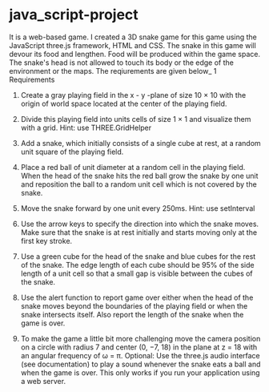 # java_script-project

It is a web-based game. I created a 3D snake game for this game using the JavaScript three.js framework, HTML and CSS. The snake in this game will devour its food and lengthen. Food will be produced within the game space. The snake's head is not allowed to touch its body or the edge of the environment or the maps.
The reqiurements are given below_
1 Requirements
1. Create a gray playing field in the x - y -plane of size 10 × 10 with the origin of world space located at the center of the playing field.
2. Divide this playing field into units cells of size 1 × 1 and visualize them with a grid. Hint: use THREE.GridHelper
3. Add a snake, which initially consists of a single cube at rest, at a random unit square of the playing field.
4. Place a red ball of unit diameter at a random cell in the playing field. When the head of the snake hits the red ball grow the snake by one unit and reposition the ball to a random unit cell which is not covered by the snake.
5. Move the snake forward by one unit every 250ms. Hint: use setInterval
6. Use the arrow keys to specify the direction into which the snake moves. Make sure that the snake is at rest initially and starts moving only at the first key stroke.
7. Use a green cube for the head of the snake and blue cubes for the rest of the snake. The edge length of each cube should be 95% of the side length of a unit cell so that a small gap is visible between the cubes of the snake.
 
8. Use the alert function to report game over either when the head of the snake moves beyond the boundaries of the playing field or when the snake intersects itself. Also report the length of the snake when the game is over.
9. To make the game a little bit more challenging move the camera position on a circle with radius 7 and center (0, −7, 18) in the plane at z = 18 with an angular frequency of ω = π.
Optional: Use the three.js audio interface (see documentation) to play a sound whenever the snake eats a ball and when the game is over. This only works if you run your application using a web server.
